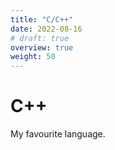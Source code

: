 ```yaml
---
title: "C/C++"
date: 2022-08-16
# draft: true
overview: true
weight: 50
---
```

# C++

My favourite language.